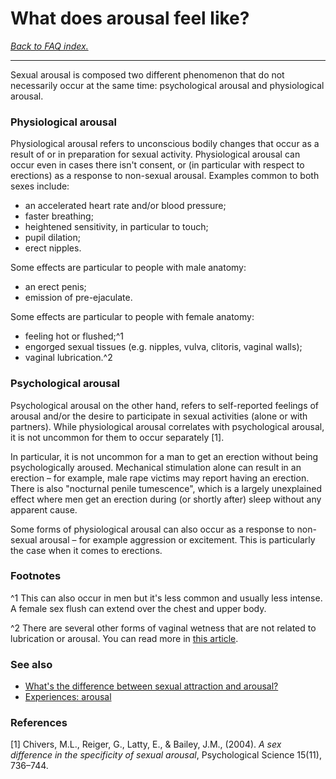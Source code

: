 # What does arousal feel like?

[*Back to FAQ index.*](w/asexuality/faq)

---

Sexual arousal is composed two different phenomenon that do not necessarily occur at the same time: psychological arousal and physiological arousal.

### Physiological arousal

Physiological arousal refers to unconscious bodily changes that occur as a result of or in preparation for sexual activity. Physiological arousal can occur even in cases there isn't consent, or (in particular with respect to erections) as a response to non-sexual arousal. Examples common to both sexes include:

* an accelerated heart rate and/or blood pressure;
* faster breathing;
* heightened sensitivity, in particular to touch;
* pupil dilation;
* erect nipples.

Some effects are particular to people with male anatomy:

* an erect penis;
* emission of pre-ejaculate.

Some effects are particular to people with female anatomy:

* feeling hot or flushed;^1
* engorged sexual tissues (e.g. nipples, vulva, clitoris, vaginal walls);
* vaginal lubrication.^2

### Psychological arousal

Psychological arousal on the other hand, refers to self-reported feelings of arousal and/or the desire to participate in sexual activities (alone or with partners). While physiological arousal correlates with psychological arousal, it is not uncommon for them to occur separately [1].

In particular, it is not uncommon for a man to get an erection without being psychologically aroused. Mechanical stimulation alone can result in an erection – for example, male rape victims may report having an erection. There is also "nocturnal penile tumescence", which is a largely unexplained effect where men get an erection during (or shortly after) sleep without any apparent cause.

Some forms of physiological arousal can also occur as a response to non-sexual arousal – for example aggression or excitement. This is particularly the case when it comes to erections.

### Footnotes

^1 This can also occur in men but it's less common and usually less intense. A female sex flush can extend over the chest and upper body.

^2 There are several other forms of vaginal wetness that are not related to lubrication or arousal. You can read more in [this article](https://www.healthline.com/health/womens-health/vaginal-wetness#6).

### See also

* [What's the difference between sexual attraction and arousal?](w/asexuality/faq/whats_the_difference_between_sexual_attraction_and_arousal)
* [Experiences: arousal](w/asexuality/experiences#wiki_arousal)

### References

[1] Chivers, M.L., Reiger, G., Latty, E., &amp; Bailey, J.M., (2004). *A sex difference in the specificity of sexual arousal*, Psychological Science 15(11), 736–744.
